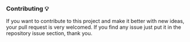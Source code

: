 ### Contributing 💡
If you want to contribute to this project and make it better with new ideas, your pull request is very welcomed.
If you find any issue just put it in the repository issue section, thank you.
